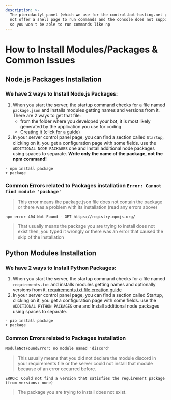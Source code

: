 ```yaml
---
description: >-
  The pterodactyl panel (which we use for the control.bot-hosting.net page) does
  not offer a shell page to run commands and the console does not support them
  so you won't be able to run commands like np
---
```


# How to Install Modules/Packages & Common Issues

## **Node.js Packages Installation**

### **We have 2 ways to Install Node.js Packages:**

1. When you start the server, the startup command checks for a file named `package.json` and installs modules getting names and versions from it. There are 2 ways to get that file:
   * from the folder where you developed your bot, it is most likely generated by the application you use for coding
   * [Creating it (click for a guide)](https://docs.npmjs.com/creating-a-package-json-file)
2. In your server control panel page, you can find a section called `Startup`, clicking on it, you get a configuration page with some fields. use the `ADDITIONAL NODE PACKAGES` one and Install additional node packages using spaces to separate. **Write only the name of the package, not the npm command!**

```
- npm install package
+ package
```

### **Common Errors related to Packages installation**  `Error: Cannot find module 'package'`

> This error means the package.json file does not contain the package or there was a problem with its installation (read any errors above)

`npm error 404 Not Found - GET https://registry.npmjs.org/`

> That usually means the package you are trying to install does not exist then, you typed it wrongly or there was an error that caused the skip of the installation

## **Python Modules Installation**

### **We have 2 ways to Install Python Packages:**

1. When you start the server, the startup command checks for a file named `requirements.txt` and installs modules getting names and optionally versions from it. [requirements.txt file creation guide](https://pip.pypa.io/en/stable/reference/requirements-file-format/)
2. In your server control panel page, you can find a section called Startup, clicking on it, you get a configuration page with some fields. use the `ADDITIONAL PYTHON PACKAGES` one and Install additional node packages using spaces to separate.

```
- pip install package
+ package
```

### **Common Errors related to Packages Installation**



&#x20;`ModuleNotFoundError: no module named 'discord'`

> This usually means that you did not declare the module discord in your requirements file or the server could not install that module because of an error occurred before.

`ERROR: Could not find a version that satisfies the requirement package (from versions: none)`

> The package you are trying to install does not exist.
